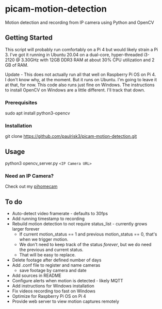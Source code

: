 # picam-motion-detection
Motion detection and recording from IP camera using Python and OpenCV

## Getting Started
This script will probably run comfortably on a Pi 4 but would likely strain a Pi 3. I've got it running in Ubuntu 20.04 on a dual-core, hyper-threaded i3-2120 @ 3.30GHz with 12GB DDR3 RAM at about 30% CPU utilization and 2 GB of RAM.

Update - This does not actually run all that well on Raspberry Pi OS on Pi 4. I don't know why, at the moment. But it runs on Ubuntu. I'm going to leave it at that, for now. This code also runs just fine on Windows. The instructions to install OpenCV on Windows are a little different. I'll track that down.

### Prerequisites
sudo apt install python3-opencv

### Installation
git clone https://github.com/paulrisk3/picam-motion-detection.git

## Usage
python3 opencv_server.py `<IP Camera URL>`

### Need an IP Camera?
Check out my [pihomecam](https://github.com/paulrisk3/pihomecam)

## To do
* Auto-detect video framerate - defaults to 30fps
* Add running timestamp to recording
* Rebuild motion detection to not require status_list - currently grows larger forever
  * If current motion_status == 1 and previous motion_status == 0, that's when we trigger motion.
  * We don't need to keep track of the status *forever*, but we do need the previous and current status. 
  * That will be easy to replace.
* Delete footage after defined number of days
* Add .conf file to register and name cameras
  * save footage by camera and date
* Add sources in README
* Configure alerts when motion is detected - likely MQTT
* Add instructions for Windows installation
* Fix videos recording too fast on Windows
* Optimize for Raspberry Pi OS on Pi 4
* Provide web server to view motion captures remotely
